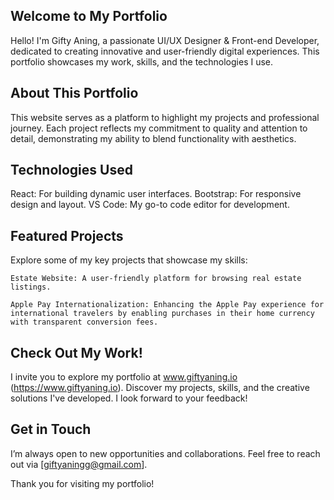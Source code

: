 ## Welcome to My Portfolio

Hello! I'm Gifty Aning, a passionate UI/UX Designer & Front-end Developer, dedicated to creating innovative and user-friendly digital experiences. This portfolio showcases my work, skills, and the technologies I use.



## About This Portfolio
This website serves as a platform to highlight my projects and professional journey. Each project reflects my commitment to quality and attention to detail, demonstrating my ability to blend functionality with aesthetics.



## Technologies Used
React: For building dynamic user interfaces.
Bootstrap: For responsive design and layout.
VS Code: My go-to code editor for development.



## Featured Projects
Explore some of my key projects that showcase my skills:

    Estate Website: A user-friendly platform for browsing real estate listings.

    Apple Pay Internationalization: Enhancing the Apple Pay experience for international travelers by enabling purchases in their home currency with transparent conversion fees. 



## Check Out My Work!
I invite you to explore my portfolio at www.giftyaning.io (https://www.giftyaning.io). Discover my projects, skills, and the creative solutions I've developed. I look forward to your feedback!



## Get in Touch
I’m always open to new opportunities and collaborations. Feel free to reach out via [giftyaningg@gmail.com].

Thank you for visiting my portfolio!


